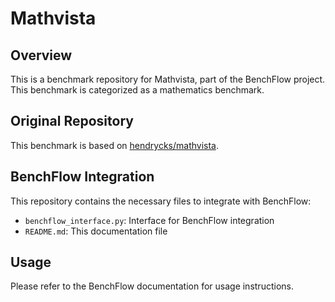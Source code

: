 # Mathvista

## Overview

This is a benchmark repository for Mathvista, part of the BenchFlow project. This benchmark is categorized as a mathematics benchmark.

## Original Repository

This benchmark is based on [hendrycks/mathvista](https://github.com/hendrycks/mathvista).

## BenchFlow Integration

This repository contains the necessary files to integrate with BenchFlow:

- `benchflow_interface.py`: Interface for BenchFlow integration
- `README.md`: This documentation file

## Usage

Please refer to the BenchFlow documentation for usage instructions.
